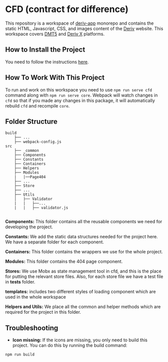 # CFD (contract for difference)

This repository is a workspace of [deriv-app](../../README.md) monorepo and contains the static HTML, Javascript, CSS, and images content of the [Deriv](http://app.deriv.com) website.
This workspace covers [DMT5](https://app.deriv.com/mt5) and [Deriv X](https://app.deriv.com/derivx) platforms.

## How to Install the Project

You need to follow the instructions [here](../../README.md).

## How To Work With This Project

To run and work on this workspace you need to use `npm run serve cfd` command along with `npm run serve core`.
Webpack will watch changes in `cfd` so that if you made any changes in this package, it will automatically rebuild `cfd` and recompile `core`.

## Folder Structure

```
build
    ├── ...
    ├── webpack-config.js
src
    ├── _common
    ├── Components
    ├── Constants
    ├── Containers
    ├── Helpers
    ├── Modules
    |   |──Page404
    ├── ...
    ├── Store
    ├── ...
    ├── Utils
    │   ├── Validator
    |   |   ├──...
    |   |   ├── validator.js


```

**Components:** This folder contains all the reusable components we need for developing the project.

**Constants:** We add the static data structures needed for the project here.
We have a separate folder for each component.

**Containers:** This folder contains the wrappers we use for the whole project.

**Modules:** This folder contains the 404 page component.

**Stores:** We use Mobx as state management tool in cfd, and this is the place for putting the relevant store files. Also, for each store file we have a test file in **tests** folder.

**templates:** includes two different styles of loading component which are used in the whole workspace

**Helpers and Utils:** We place all the common and helper methods which are required for the project in this folder.

## Troubleshooting

-   **Icon missing:** If the icons are missing, you only need to build this project. You can do this by running the build command:

```console
npm run build
```
